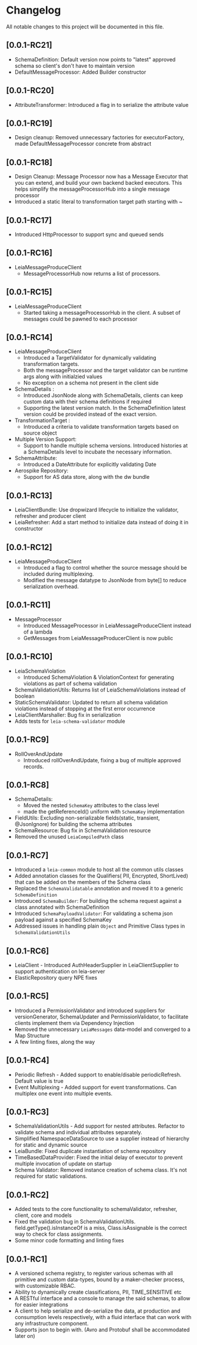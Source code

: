 # Changelog

All notable changes to this project will be documented in this file.
## [0.0.1-RC21]

- SchemaDefinition: Default version now points to "latest" approved schema so client's don't have to maintain version
- DefaultMessageProcessor: Added Builder constructor 

## [0.0.1-RC20]

- AttributeTransformer: Introduced a flag in to serialize the attribute value

## [0.0.1-RC19]

- Design cleanup: Removed unnecessary factories for executorFactory, made DefaultMessageProcessor concrete from abstract

## [0.0.1-RC18]

- Design Cleanup: Message Processor now has a Message Executor that you can extend, and build your own backend backed
  executors. This helps simplify the messageProcessorHub into a single message processor
- Introduced a static literal to transformation target path starting with ~

## [0.0.1-RC17]

- Introduced HttpProcessor to support sync and queued sends

## [0.0.1-RC16]

- LeiaMessageProduceClient
    - MessageProcessorHub now returns a list of processors.

## [0.0.1-RC15]

- LeiaMessageProduceClient
    - Started taking a messageProcessorHub in the client. A subset of messages could be pawned to each processor

## [0.0.1-RC14]

- LeiaMessageProduceClient
    - Introduced a TargetValidator for dynamically validating transformation targets.
    - Both the messageProcessor and the target validator can be runtime args along with initialzied values
    - No exception on a schema not present in the client side
- SchemaDetails :
    - Introduced JsonNode along with SchemaDetails, clients can keep custom data with their schema
      definitions if required
    - Supporting the latest version match. In the SchemaDefinition latest version could be provided instead of the
      exact version.
- TransformationTarget :
    - Introduced a criteria to validate transformation targets based on source object
- Multiple Version Support:
    - Support to handle multiple schema versions. Introduced histories at a SchemaDetails level to incubate the
      necessary
      information.
- SchemaAttribute:
    - Introduced a DateAttribute for explicitly validating Date
- Aerospike Repository:
    - Support for AS data store, along with the dw bundle

## [0.0.1-RC13]

- LeiaClientBundle: Use dropwizard lifecycle to initialize the validator, refresher and producer client
- LeiaRefresher: Add a start method to initialize data instead of doing it in constructor

## [0.0.1-RC12]

- LeiaMessageProduceClient
    - Introduced a flag to control whether the source message should be included during multiplexing.
    - Modified the message datatype to JsonNode from byte[] to reduce serialization overhead.

## [0.0.1-RC11]

- MessageProcessor
    - Introduced MessageProcessor in LeiaMessageProduceClient instead of a lambda
    - GetMessages from LeiaMessageProducerClient is now public

## [0.0.1-RC10]

- LeiaSchemaViolation
    - Introduced SchemaViolation & ViolationContext for generating violations as part of schema validation
- SchemaValidationUtils: Returns list of LeiaSchemaViolations instead of boolean
- StaticSchemaValidator: Updated to return all schema validation violations instead of stopping at the first error
  occurrence
- LeiaClientMarshaller: Bug fix in serialization
- Adds tests for `leia-schema-validator` module

## [0.0.1-RC9]

- RollOverAndUpdate
    - Introduced rollOverAndUpdate, fixing a bug of multiple approved records.

## [0.0.1-RC8]

- SchemaDetails:
    - Moved the nested `SchemaKey` attributes to the class level
    - made the getReferenceId() uniform with `SchemaKey` implementation
- FieldUtils: Excluding non-serializable fields(static, transient, @JsonIgnore) for building the schema attributes
- SchemaResource: Bug fix in SchemaValidation resource
- Removed the unused `LeiaCompiledPath` class

## [0.0.1-RC7]

- Introduced a `leia-common` module to host all the common utils classes
- Added annotation classes for the Qualifiers( PII, Encrypted, ShortLived) that can be added on the members of
  the Schema class
- Replaced the `SchemaValidatable` annotation and moved it to a generic `SchemaDefinition`
- Introduced `SchemaBuilder`: For building the schema request against a class annotated with SchemaDefinition
- Introduced `SchemaPayloadValidator`: For validating a schema json payload against a specified SchemaKey
- Addressed issues in handling plain `Object` and Primitive Class types in `SchemaValidationUtils`

## [0.0.1-RC6]

- LeiaClient - Introduced AuthHeaderSupplier in LeiaClientSupplier to support authentication on leia-server
- ElasticRepository query NPE fixes

## [0.0.1-RC5]

- Introduced a PermissionValidator and introduced suppliers for versionGenerator, SchemaUpdater and PermissionValidator,
  to facilitate clients implement them via Dependency Injection
- Removed the unnecessary `LeiaMessages` data-model and converged to a Map Structure
- A few linting fixes, along the way

## [0.0.1-RC4]

- Periodic Refresh - Added support to enable/disable periodicRefresh. Default value is true
- Event Multiplexing - Added support for event transformations. Can multiplex one event into multiple events.

## [0.0.1-RC3]

- SchemaValidationUtils - Add support for nested attributes. Refactor to validate schema and individual attributes
  separately.
- Simplified NamespaceDataSource to use a supplier instead of hierarchy for static and dynamic source
- LeiaBundle: Fixed duplicate instantiation of schema repository
- TimeBasedDataProvider: Fixed the initial delay of executor to prevent multiple invocation of update on startup
- Schema Validator: Removed instance creation of schema class. It's not required for static validations.

## [0.0.1-RC2]

- Added tests to the core functionality to schemaValidator, refresher, client, core and models
- Fixed the validation bug in SchemaValidationUtils. field.getType().isInstanceOf is a miss, Class.isAssignable is the
  correct way to check for class assignments.
- Some minor code formatting and linting fixes

## [0.0.1-RC1]

- A versioned schema registry, to register various schemas with all primitive and custom data-types, bound by a
  maker-checker process, with customizable RBAC.
- Ability to dynamically create classifications, PII, TIME_SENSITIVE etc
- A RESTful interface and a console to manage the said schemas, to allow for easier integrations
- A client to help serialize and de-serialize the data, at production and consumption levels respectively, with a fluid
  interface that can work with any infrastructure component.
- Supports json to begin with. (Avro and Protobuf shall be accommodated later on)